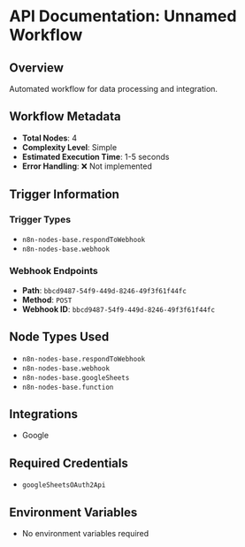# API Documentation: Unnamed Workflow

## Overview
Automated workflow for data processing and integration.

## Workflow Metadata
- **Total Nodes**: 4
- **Complexity Level**: Simple
- **Estimated Execution Time**: 1-5 seconds
- **Error Handling**: ❌ Not implemented

## Trigger Information
### Trigger Types
- `n8n-nodes-base.respondToWebhook`
- `n8n-nodes-base.webhook`

### Webhook Endpoints
- **Path**: `bbcd9487-54f9-449d-8246-49f3f61f44fc`
- **Method**: `POST`
- **Webhook ID**: `bbcd9487-54f9-449d-8246-49f3f61f44fc`


## Node Types Used
- `n8n-nodes-base.respondToWebhook`
- `n8n-nodes-base.webhook`
- `n8n-nodes-base.googleSheets`
- `n8n-nodes-base.function`

## Integrations
- Google

## Required Credentials
- `googleSheetsOAuth2Api`

## Environment Variables
- No environment variables required
